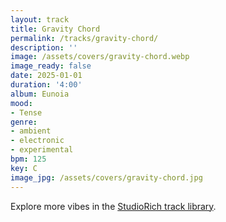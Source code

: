 ```yaml
---
layout: track
title: Gravity Chord
permalink: /tracks/gravity-chord/
description: ''
image: /assets/covers/gravity-chord.webp
image_ready: false
date: 2025-01-01
duration: '4:00'
album: Eunoia
mood:
- Tense
genre:
- ambient
- electronic
- experimental
bpm: 125
key: C
image_jpg: /assets/covers/gravity-chord.jpg
---
```


Explore more vibes in the [StudioRich track library](/tracks/).
